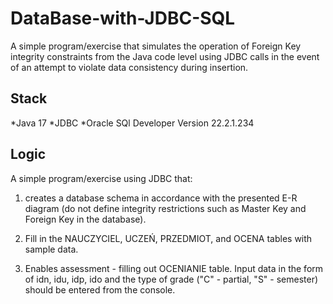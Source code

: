 # DataBase-with-JDBC-SQL
A simple program/exercise that simulates the operation of Foreign Key integrity constraints from the Java code level using JDBC calls 
in the event of an attempt to violate data consistency during insertion.

## Stack

*Java 17
*JDBC
*Oracle SQl Developer  Version 22.2.1.234


## Logic
A simple program/exercise using JDBC that:

1. creates a database schema in accordance with the presented E-R diagram (do not define integrity restrictions such as Master Key and Foreign Key in the database).

2. Fill in the NAUCZYCIEL, UCZEŃ, PRZEDMIOT, and OCENA tables with sample data.

3. Enables assessment - filling out OCENIANIE table. Input data in the form of idn, idu, idp, ido and the type of grade ("C" - partial, "S" - semester) should be entered from the console.

